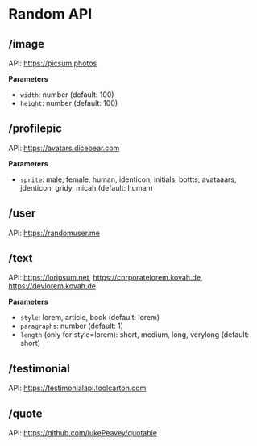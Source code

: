 # Random API

## /image

API: https://picsum.photos

**Parameters**

- `width`: number (default: 100)
- `height`: number (default: 100)

## /profilepic

API: https://avatars.dicebear.com

**Parameters**

- `sprite`: male, female, human, identicon, initials, bottts, avataaars, jdenticon, gridy, micah (default: human)

## /user

API: https://randomuser.me

## /text

API: https://loripsum.net, https://corporatelorem.kovah.de, https://devlorem.kovah.de

**Parameters**

- `style`: lorem, article, book (default: lorem)
- `paragraphs`: number (default: 1)
- `length` (only for style=lorem): short, medium, long, verylong (default: short)

## /testimonial

API: https://testimonialapi.toolcarton.com

## /quote

API: https://github.com/lukePeavey/quotable
